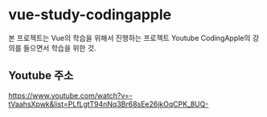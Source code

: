 # vue-study-codingapple

본 프로젝트는 Vue의 학습을 위해서 진행하는 프로젝트
Youtube CodingApple의 강의를 들으면서 학습을 위한 것.

## Youtube 주소

https://www.youtube.com/watch?v=-tVaahsXpwk&list=PLfLgtT94nNq3Br68sEe26jkOqCPK_8UQ-
